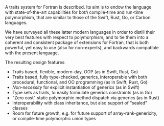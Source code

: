 A traits system for Fortran is described. Its aim is to endow the
language with state-of-the-art capabilities for *both* compile-time
and run-time polymorphism, that are similar to those of the Swift,
Rust, Go, or Carbon languages.

We have surveyed all these latter modern languages in order to distill
their very best features with respect to polymorphism, and to tie them
into a coherent and consistent package of extensions for Fortran, that
is both powerful, yet easy to use (also for non-experts), and
backwards compatible with the present language.

The resulting design features:

- Traits based, flexible, modern-day, OOP (as in Swift, Rust, Go)
- Traits based, fully type-checked, generics, interoperable with both 
  procedural, functional, and OO programming (as in Swift, Rust, Go)
- *Non-necessity* for explicit instantiation of generics (as in Swift)
- Type sets as traits, to easily formulate generics constraints (as in Go)
- "Zero cost" static polymorphic method dispatch via generics (as in Rust)
- Interoperability with class inheritance, but also support of "sealed" classes
- Room for future growth, e.g. for future support of array-rank-genericity,
  or compile-time polymorphic union types
